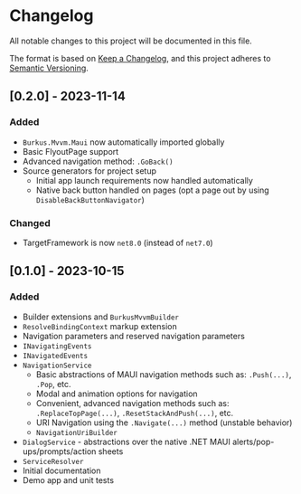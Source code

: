 # Changelog

All notable changes to this project will be documented in this file.

The format is based on [Keep a Changelog](https://keepachangelog.com/en/1.1.0/),
and this project adheres to [Semantic Versioning](https://semver.org/spec/v2.0.0.html).


## [0.2.0] - 2023-11-14

### Added
- `Burkus.Mvvm.Maui` now automatically imported globally
- Basic FlyoutPage support
- Advanced navigation method: `.GoBack()`
- Source generators for project setup
  - Initial app launch requirements now handled automatically
  - Native back button handled on pages (opt a page out by using `DisableBackButtonNavigator`)

### Changed
- TargetFramework is now `net8.0` (instead of `net7.0`)

## [0.1.0] - 2023-10-15

### Added
- Builder extensions and `BurkusMvvmBuilder`
- `ResolveBindingContext` markup extension
- Navigation parameters and reserved navigation parameters
- `INavigatingEvents`
- `INavigatedEvents`
- `NavigationService`
  - Basic abstractions of MAUI navigation methods such as: `.Push(...)`, `.Pop`, etc.
  - Modal and animation options for navigation
  - Convenient, advanced navigation methods such as: `.ReplaceTopPage(...)`, `.ResetStackAndPush(...)`, etc.
  - URI Navigation using the `.Navigate(...)` method (unstable behavior)
  - `NavigationUriBuilder`
- `DialogService` - abstractions over the native .NET MAUI alerts/pop-ups/prompts/action sheets
- `ServiceResolver`
- Initial documentation
- Demo app and unit tests